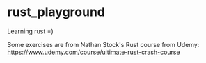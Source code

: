 # rust_playground
Learning rust =)

Some exercises are from Nathan Stock's Rust course from Udemy: 
https://www.udemy.com/course/ultimate-rust-crash-course